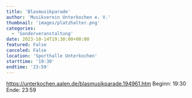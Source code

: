 ```yaml
---
title: 'Blasmusikparade'
author: 'Musikverein Unterkochen e. V.'
thumbnail: 'images/platzhalter.png'
categories:
  - 'Sonderveranstaltung'
date: 2023-10-14T19:30:00+00:00
featured: False
canceled: False
location: 'Sporthalle Unterkochen'
starttime: '19:30'
endtime: '23:59'
---
```

https://unterkochen.aalen.de/blasmusikparade.194961.htm
Beginn: 19:30
 Ende: 23:59